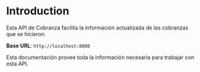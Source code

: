 # Introduction

Esta API de Cobranza facilita la información actualizada de las cobranzas que se hicieron.

<aside>
    <strong>Base URL</strong>: <code>http://localhost:8080</code>
</aside>

Esta documentación provee toda la información necesaria para trabajar con esta API.

